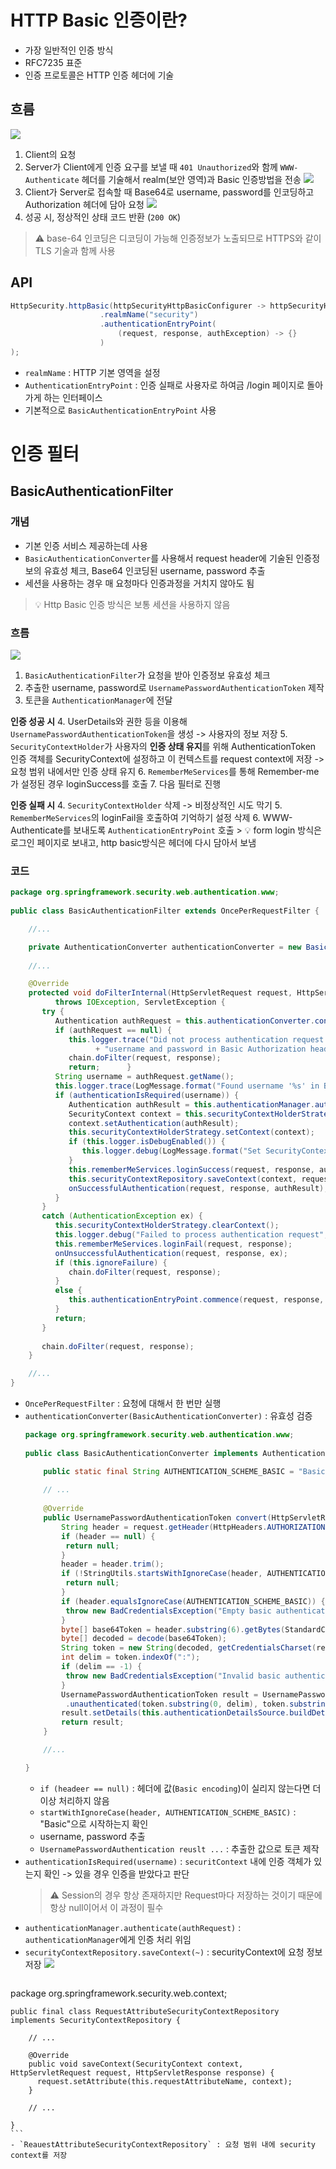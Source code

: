 # HTTP Basic 인증이란?
- 가장 일반적인 인증 방식
- RFC7235 표준
- 인증 프로토콜은 HTTP 인증 헤더에 기술
## 흐름
![](https://i.imgur.com/x7S9Map.png)
1. Client의 요청
2. Server가 Client에게 인증 요구를 보낼 때 `401 Unauthorized`와 함께 `WWW-Authenticate` 헤더를 기술해서 realm(보안 영역)과 Basic 인증방법을 전송
	![](https://i.imgur.com/GwWbC8j.png)
3. Client가 Server로 접속할 때 Base64로 username, password를 인코딩하고 Authorization 헤더에 담아 요청
	![](https://i.imgur.com/zGCBmtP.png)
4. 성공 시, 정상적인 상태 코드 반환 (`200 OK`)

> ⚠️ base-64 인코딩은 디코딩이 가능해 인증정보가 노출되므로 HTTPS와 같이 TLS 기술과 함께 사용
## API
```java
HttpSecurity.httpBasic(httpSecurityHttpBasicConfigurer -> httpSecurityHttpBasicConfigurer
					.realmName("security")
					.authenticationEntryPoint(
						(request, response, authException) -> {}
					)
);
```
- `realmName` : HTTP 기본 영역을 설정
- `AuthenticationEntryPoint` : 인증 실패로 사용자로 하여금 /login 페이지로 돌아가게 하는 인터페이스
- 기본적으로 `BasicAuthenticationEntryPoint` 사용
# 인증 필터
## BasicAuthenticationFilter
### 개념
- 기본 인증 서비스 제공하는데 사용
- `BasicAuthenticationConverter`를 사용해서 request header에 기술된 인증정보의 유효성 체크, Base64 인코딩된 username, password 추출
- 세션을 사용하는 경우 매 요청마다 인증과정을 거치지 않아도 됨
> 💡 Http Basic 인증 방식은 보통 세션을 사용하지 않음
### 흐름
![](https://i.imgur.com/JW3BCO0.png)
1. `BasicAuthenticationFilter`가 요청을 받아 인증정보 유효성 체크
2. 추출한 username, password로 `UsernamePasswordAuthenticationToken` 제작
3. 토큰을 `AuthenticationManager`에 전달

**인증 성공 시**
4. UserDetails와 권한 등을 이용해 `UsernamePasswordAuthenticationToken`을 생성 -> 사용자의 정보 저장
5. `SecurityContextHolder`가 사용자의 **인증 상태 유지**를 위해 AuthenticationToken 인증 객체를 SecurityContext에 설정하고 이 컨텍스트를 request context에 저장 -> 요청 범위 내에서만 인증 상태 유지
6. `RememberMeServices`를 통해 Remember-me가 설정된 경우 loginSuccess를 호출
7. 다음 필터로 진행

**인증 실패 시**
4. `SecurityContextHolder` 삭제 -> 비정상적인 시도 막기
5. `RememberMeServices`의 loginFail을 호출하여 기억하기 설정 삭제
6. WWW-Authenticate를 보내도록 `AuthenticationEntryPoint` 호출
	> 💡 form login 방식은 로그인 페이지로 보내고, http basic방식은 헤더에 다시 담아서 보냄
### 코드
```java
package org.springframework.security.web.authentication.www;  
  
public class BasicAuthenticationFilter extends OncePerRequestFilter {  

	//...

	private AuthenticationConverter authenticationConverter = new BasicAuthenticationConverter();
	
	//...

	@Override  
	protected void doFilterInternal(HttpServletRequest request, HttpServletResponse response, FilterChain chain)  
	      throws IOException, ServletException {  
	   try {  
	      Authentication authRequest = this.authenticationConverter.convert(request);  
	      if (authRequest == null) {  
	         this.logger.trace("Did not process authentication request since failed to find "  
	               + "username and password in Basic Authorization header");  
	         chain.doFilter(request, response);  
	         return;      }  
	      String username = authRequest.getName();  
	      this.logger.trace(LogMessage.format("Found username '%s' in Basic Authorization header", username));  
	      if (authenticationIsRequired(username)) {  
	         Authentication authResult = this.authenticationManager.authenticate(authRequest);  
	         SecurityContext context = this.securityContextHolderStrategy.createEmptyContext();  
	         context.setAuthentication(authResult);  
	         this.securityContextHolderStrategy.setContext(context);  
	         if (this.logger.isDebugEnabled()) {  
	            this.logger.debug(LogMessage.format("Set SecurityContextHolder to %s", authResult));  
	         }  
	         this.rememberMeServices.loginSuccess(request, response, authResult);  
	         this.securityContextRepository.saveContext(context, request, response);  
	         onSuccessfulAuthentication(request, response, authResult);  
	      }  
	   }  
	   catch (AuthenticationException ex) {  
	      this.securityContextHolderStrategy.clearContext();  
	      this.logger.debug("Failed to process authentication request", ex);  
	      this.rememberMeServices.loginFail(request, response);  
	      onUnsuccessfulAuthentication(request, response, ex);  
	      if (this.ignoreFailure) {  
	         chain.doFilter(request, response);  
	      }  
	      else {  
	         this.authenticationEntryPoint.commence(request, response, ex);  
	      }  
	      return;  
	   }  
	  
	   chain.doFilter(request, response);  
	}

	//...
}
```
- `OncePerRequestFilter` : 요청에 대해서 한 번만 실행
- `authenticationConverter(BasicAuthenticationConverter)` : 유효성 검증
	```java
	package org.springframework.security.web.authentication.www;  
	  
	public class BasicAuthenticationConverter implements AuthenticationConverter {  
	
		public static final String AUTHENTICATION_SCHEME_BASIC = "Basic";
	  
		// ...
		
		@Override  
		public UsernamePasswordAuthenticationToken convert(HttpServletRequest request) {  
			String header = request.getHeader(HttpHeaders.AUTHORIZATION);  
			if (header == null) {  
			 return null;  
			}  
			header = header.trim();  
			if (!StringUtils.startsWithIgnoreCase(header, AUTHENTICATION_SCHEME_BASIC)) {  
			 return null;  
			}  
			if (header.equalsIgnoreCase(AUTHENTICATION_SCHEME_BASIC)) {  
			 throw new BadCredentialsException("Empty basic authentication token");  
			}  
			byte[] base64Token = header.substring(6).getBytes(StandardCharsets.UTF_8);  
			byte[] decoded = decode(base64Token);  
			String token = new String(decoded, getCredentialsCharset(request));  
			int delim = token.indexOf(":");  
			if (delim == -1) {  
			 throw new BadCredentialsException("Invalid basic authentication token");  
			}  
			UsernamePasswordAuthenticationToken result = UsernamePasswordAuthenticationToken  
			 .unauthenticated(token.substring(0, delim), token.substring(delim + 1));  
			result.setDetails(this.authenticationDetailsSource.buildDetails(request));  
			return result;  
		}  
	
		//...
	
	}
	```
	- `if (headeer == null)` : 헤더에 값(`Basic encoding`)이 실리지 않는다면 더 이상 처리하지 않음
	- `startWithIgnoreCase(header, AUTHENTICATION_SCHEME_BASIC)` : "Basic"으로 시작하는지 확인
	- username, password 추출
	- `UsernamePasswordAuthentication reuslt ...` : 추출한 값으로 토큰 제작
-  `authenticationIsRequired(username)` : `securitContext` 내에 인증 객체가 있는지 확인 -> 있을 경우 인증을 받았다고 판단
	> ⚠️ Session의 경우 항상 존재하지만 Request마다 저장하는 것이기 때문에 항상 null이어서 이 과정이 필수
- `authenticationManager.authenticate(authRequest)` : `authenticationManager`에게 인증 처리 위임
- `securityContextRepository.saveContext(~)` : securityContext에 요청 정보 저장
	![](https://i.imgur.com/68eO7EF.png)
	```java
package org.springframework.security.web.context;  
  
	public final class RequestAttributeSecurityContextRepository implements SecurityContextRepository {  
	
		// ...
		
		@Override  
		public void saveContext(SecurityContext context, HttpServletRequest request, HttpServletResponse response) {  
		  request.setAttribute(this.requestAttributeName, context);  
		}  
		
		// ...
		
	}
	```
	- `ReauestAttributeSecurityContextRepository` : 요청 범위 내에 security context를 저장